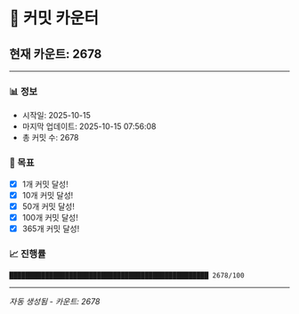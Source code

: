 # 🔢 커밋 카운터

## 현재 카운트: 2678

---

### 📊 정보
- 시작일: 2025-10-15
- 마지막 업데이트: 2025-10-15 07:56:08
- 총 커밋 수: 2678

### 🎯 목표
- [x] 1개 커밋 달성!
- [x] 10개 커밋 달성!
- [x] 50개 커밋 달성!
- [x] 100개 커밋 달성!
- [x] 365개 커밋 달성!

### 📈 진행률
```
██████████████████████████████████████████████████ 2678/100
```

---
*자동 생성됨 - 카운트: 2678*
